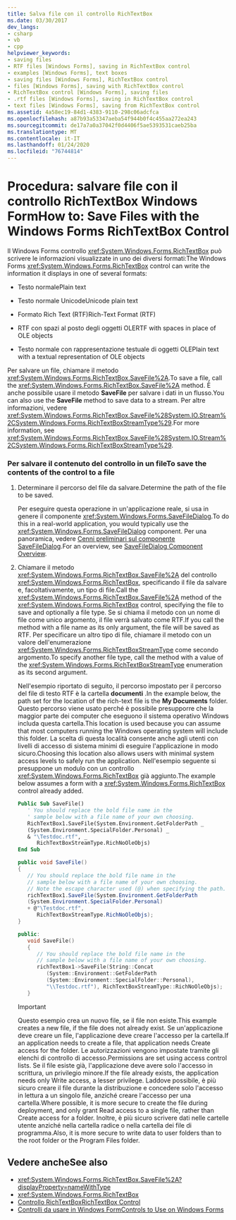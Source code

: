 ```yaml
---
title: Salva file con il controllo RichTextBox
ms.date: 03/30/2017
dev_langs:
- csharp
- vb
- cpp
helpviewer_keywords:
- saving files
- RTF files [Windows Forms], saving in RichTextBox control
- examples [Windows Forms], text boxes
- saving files [Windows Forms], RichTextBox control
- files [Windows Forms], saving with RichTextBox control
- RichTextBox control [Windows Forms], saving files
- .rtf files [Windows Forms], saving in RichTextBox control
- text files [Windows Forms], saving from RichTextBox control
ms.assetid: 4a58ec19-84d1-4383-9110-298c06adcfca
ms.openlocfilehash: a87b93a53347aeba54f944b0f4c455aa272ea243
ms.sourcegitcommit: de17a7a0a37042f0d4406f5ae5393531caeb25ba
ms.translationtype: MT
ms.contentlocale: it-IT
ms.lasthandoff: 01/24/2020
ms.locfileid: "76744814"
---
```

# <a name="how-to-save-files-with-the-windows-forms-richtextbox-control"></a><span data-ttu-id="3b1ec-102">Procedura: salvare file con il controllo RichTextBox Windows Form</span><span class="sxs-lookup"><span data-stu-id="3b1ec-102">How to: Save Files with the Windows Forms RichTextBox Control</span></span>

<span data-ttu-id="3b1ec-103">Il Windows Forms controllo <xref:System.Windows.Forms.RichTextBox> può scrivere le informazioni visualizzate in uno dei diversi formati:</span><span class="sxs-lookup"><span data-stu-id="3b1ec-103">The Windows Forms <xref:System.Windows.Forms.RichTextBox> control can write the information it displays in one of several formats:</span></span>

- <span data-ttu-id="3b1ec-104">Testo normale</span><span class="sxs-lookup"><span data-stu-id="3b1ec-104">Plain text</span></span>

- <span data-ttu-id="3b1ec-105">Testo normale Unicode</span><span class="sxs-lookup"><span data-stu-id="3b1ec-105">Unicode plain text</span></span>

- <span data-ttu-id="3b1ec-106">Formato Rich Text (RTF)</span><span class="sxs-lookup"><span data-stu-id="3b1ec-106">Rich-Text Format (RTF)</span></span>

- <span data-ttu-id="3b1ec-107">RTF con spazi al posto degli oggetti OLE</span><span class="sxs-lookup"><span data-stu-id="3b1ec-107">RTF with spaces in place of OLE objects</span></span>

- <span data-ttu-id="3b1ec-108">Testo normale con rappresentazione testuale di oggetti OLE</span><span class="sxs-lookup"><span data-stu-id="3b1ec-108">Plain text with a textual representation of OLE objects</span></span>

<span data-ttu-id="3b1ec-109">Per salvare un file, chiamare il metodo <xref:System.Windows.Forms.RichTextBox.SaveFile%2A>.</span><span class="sxs-lookup"><span data-stu-id="3b1ec-109">To save a file, call the <xref:System.Windows.Forms.RichTextBox.SaveFile%2A> method.</span></span> <span data-ttu-id="3b1ec-110">È anche possibile usare il metodo **SaveFile** per salvare i dati in un flusso.</span><span class="sxs-lookup"><span data-stu-id="3b1ec-110">You can also use the **SaveFile** method to save data to a stream.</span></span> <span data-ttu-id="3b1ec-111">Per altre informazioni, vedere <xref:System.Windows.Forms.RichTextBox.SaveFile%28System.IO.Stream%2CSystem.Windows.Forms.RichTextBoxStreamType%29>.</span><span class="sxs-lookup"><span data-stu-id="3b1ec-111">For more information, see <xref:System.Windows.Forms.RichTextBox.SaveFile%28System.IO.Stream%2CSystem.Windows.Forms.RichTextBoxStreamType%29>.</span></span>

### <a name="to-save-the-contents-of-the-control-to-a-file"></a><span data-ttu-id="3b1ec-112">Per salvare il contenuto del controllo in un file</span><span class="sxs-lookup"><span data-stu-id="3b1ec-112">To save the contents of the control to a file</span></span>

1. <span data-ttu-id="3b1ec-113">Determinare il percorso del file da salvare.</span><span class="sxs-lookup"><span data-stu-id="3b1ec-113">Determine the path of the file to be saved.</span></span>

    <span data-ttu-id="3b1ec-114">Per eseguire questa operazione in un'applicazione reale, si usa in genere il componente <xref:System.Windows.Forms.SaveFileDialog>.</span><span class="sxs-lookup"><span data-stu-id="3b1ec-114">To do this in a real-world application, you would typically use the <xref:System.Windows.Forms.SaveFileDialog> component.</span></span> <span data-ttu-id="3b1ec-115">Per una panoramica, vedere [Cenni preliminari sul componente SaveFileDialog](savefiledialog-component-overview-windows-forms.md).</span><span class="sxs-lookup"><span data-stu-id="3b1ec-115">For an overview, see [SaveFileDialog Component Overview](savefiledialog-component-overview-windows-forms.md).</span></span>

2. <span data-ttu-id="3b1ec-116">Chiamare il metodo <xref:System.Windows.Forms.RichTextBox.SaveFile%2A> del controllo <xref:System.Windows.Forms.RichTextBox>, specificando il file da salvare e, facoltativamente, un tipo di file.</span><span class="sxs-lookup"><span data-stu-id="3b1ec-116">Call the <xref:System.Windows.Forms.RichTextBox.SaveFile%2A> method of the <xref:System.Windows.Forms.RichTextBox> control, specifying the file to save and optionally a file type.</span></span> <span data-ttu-id="3b1ec-117">Se si chiama il metodo con un nome di file come unico argomento, il file verrà salvato come RTF.</span><span class="sxs-lookup"><span data-stu-id="3b1ec-117">If you call the method with a file name as its only argument, the file will be saved as RTF.</span></span> <span data-ttu-id="3b1ec-118">Per specificare un altro tipo di file, chiamare il metodo con un valore dell'enumerazione <xref:System.Windows.Forms.RichTextBoxStreamType> come secondo argomento.</span><span class="sxs-lookup"><span data-stu-id="3b1ec-118">To specify another file type, call the method with a value of the <xref:System.Windows.Forms.RichTextBoxStreamType> enumeration as its second argument.</span></span>

    <span data-ttu-id="3b1ec-119">Nell'esempio riportato di seguito, il percorso impostato per il percorso del file di testo RTF è la cartella **documenti** .</span><span class="sxs-lookup"><span data-stu-id="3b1ec-119">In the example below, the path set for the location of the rich-text file is the **My Documents** folder.</span></span> <span data-ttu-id="3b1ec-120">Questo percorso viene usato perché è possibile presupporre che la maggior parte dei computer che eseguono il sistema operativo Windows includa questa cartella.</span><span class="sxs-lookup"><span data-stu-id="3b1ec-120">This location is used because you can assume that most computers running the Windows operating system will include this folder.</span></span> <span data-ttu-id="3b1ec-121">La scelta di questa località consente anche agli utenti con livelli di accesso di sistema minimi di eseguire l'applicazione in modo sicuro.</span><span class="sxs-lookup"><span data-stu-id="3b1ec-121">Choosing this location also allows users with minimal system access levels to safely run the application.</span></span> <span data-ttu-id="3b1ec-122">Nell'esempio seguente si presuppone un modulo con un controllo <xref:System.Windows.Forms.RichTextBox> già aggiunto.</span><span class="sxs-lookup"><span data-stu-id="3b1ec-122">The example below assumes a form with a <xref:System.Windows.Forms.RichTextBox> control already added.</span></span>

    ```vb
    Public Sub SaveFile()
       ' You should replace the bold file name in the
       ' sample below with a file name of your own choosing.
       RichTextBox1.SaveFile(System.Environment.GetFolderPath _
       (System.Environment.SpecialFolder.Personal) _
       & "\Testdoc.rtf", _
          RichTextBoxStreamType.RichNoOleObjs)
    End Sub
    ```

    ```csharp
    public void SaveFile()
    {
       // You should replace the bold file name in the
       // sample below with a file name of your own choosing.
       // Note the escape character used (@) when specifying the path.
       richTextBox1.SaveFile(System.Environment.GetFolderPath
       (System.Environment.SpecialFolder.Personal)
       + @"\Testdoc.rtf",
          RichTextBoxStreamType.RichNoOleObjs);
    }
    ```

    ```cpp
    public:
       void SaveFile()
       {
          // You should replace the bold file name in the
          // sample below with a file name of your own choosing.
          richTextBox1->SaveFile(String::Concat
             (System::Environment::GetFolderPath
             (System::Environment::SpecialFolder::Personal),
             "\\Testdoc.rtf"), RichTextBoxStreamType::RichNoOleObjs);
       }
    ```

    > [!IMPORTANT]
    > <span data-ttu-id="3b1ec-123">Questo esempio crea un nuovo file, se il file non esiste.</span><span class="sxs-lookup"><span data-stu-id="3b1ec-123">This example creates a new file, if the file does not already exist.</span></span> <span data-ttu-id="3b1ec-124">Se un'applicazione deve creare un file, l'applicazione deve creare l'accesso per la cartella.</span><span class="sxs-lookup"><span data-stu-id="3b1ec-124">If an application needs to create a file, that application needs Create access for the folder.</span></span> <span data-ttu-id="3b1ec-125">Le autorizzazioni vengono impostate tramite gli elenchi di controllo di accesso.</span><span class="sxs-lookup"><span data-stu-id="3b1ec-125">Permissions are set using access control lists.</span></span> <span data-ttu-id="3b1ec-126">Se il file esiste già, l'applicazione deve avere solo l'accesso in scrittura, un privilegio minore.</span><span class="sxs-lookup"><span data-stu-id="3b1ec-126">If the file already exists, the application needs only Write access, a lesser privilege.</span></span> <span data-ttu-id="3b1ec-127">Laddove possibile, è più sicuro creare il file durante la distribuzione e concedere solo l'accesso in lettura a un singolo file, anziché creare l'accesso per una cartella.</span><span class="sxs-lookup"><span data-stu-id="3b1ec-127">Where possible, it is more secure to create the file during deployment, and only grant Read access to a single file, rather than Create access for a folder.</span></span> <span data-ttu-id="3b1ec-128">Inoltre, è più sicuro scrivere dati nelle cartelle utente anziché nella cartella radice o nella cartella dei file di programma.</span><span class="sxs-lookup"><span data-stu-id="3b1ec-128">Also, it is more secure to write data to user folders than to the root folder or the Program Files folder.</span></span>

## <a name="see-also"></a><span data-ttu-id="3b1ec-129">Vedere anche</span><span class="sxs-lookup"><span data-stu-id="3b1ec-129">See also</span></span>

- <xref:System.Windows.Forms.RichTextBox.SaveFile%2A?displayProperty=nameWithType>
- <xref:System.Windows.Forms.RichTextBox>
- [<span data-ttu-id="3b1ec-130">Controllo RichTextBox</span><span class="sxs-lookup"><span data-stu-id="3b1ec-130">RichTextBox Control</span></span>](richtextbox-control-windows-forms.md)
- [<span data-ttu-id="3b1ec-131">Controlli da usare in Windows Form</span><span class="sxs-lookup"><span data-stu-id="3b1ec-131">Controls to Use on Windows Forms</span></span>](controls-to-use-on-windows-forms.md)
